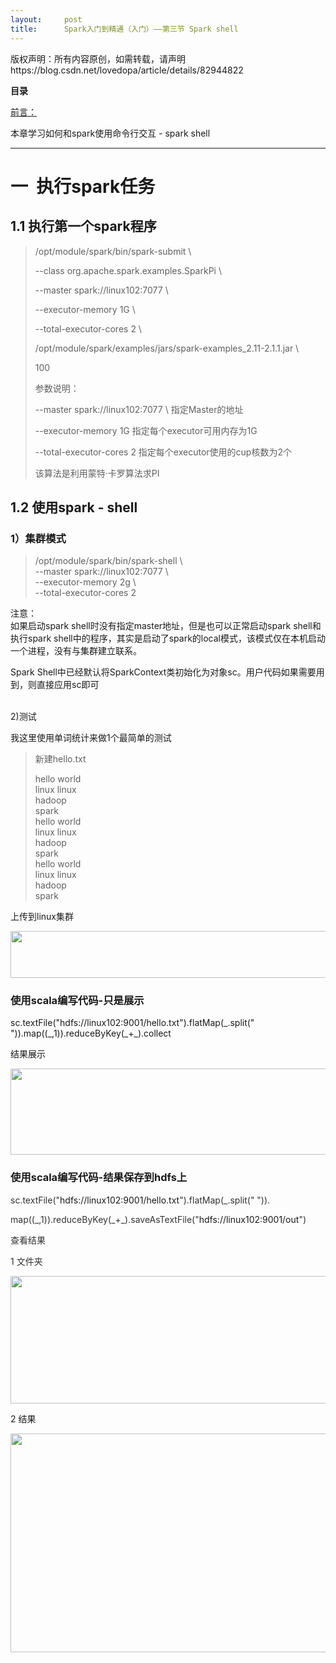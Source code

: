 ```yaml
---
layout:     post
title:      Spark入门到精通（入门）——第三节 Spark shell
---
```

<div id="article_content" class="article_content clearfix csdn-tracking-statistics" data-pid="blog" data-mod="popu_307" data-dsm="post">
								<div class="article-copyright">
					版权声明：所有内容原创，如需转载，请声明					https://blog.csdn.net/lovedopa/article/details/82944822				</div>
								            <link rel="stylesheet" href="https://csdnimg.cn/release/phoenix/template/css/ck_htmledit_views-f76675cdea.css">
						<div class="htmledit_views" id="content_views">
                <p id="main-toc"><strong>目录</strong></p>

<p id="%E5%89%8D%E8%A8%80%EF%BC%9A-toc" style="margin-left:0px;"><a href="#%E5%89%8D%E8%A8%80%EF%BC%9A" rel="nofollow">前言：</a></p>

<p style="margin-left:0px;">本章学习如何和spark使用命令行交互 - spark shell</p>

<hr id="hr-toc"><h1>一  执行spark任务</h1>

<h2>1.1 执行第一个spark程序</h2>

<blockquote>
<p>/opt/module/spark/bin/spark-submit \</p>

<p>--class org.apache.spark.examples.SparkPi \</p>

<p>--master spark://linux102:7077 \</p>

<p>--executor-memory 1G \</p>

<p>--total-executor-cores 2 \</p>

<p>/opt/module/spark/examples/jars/spark-examples_2.11-2.1.1.jar \</p>

<p>100</p>

<p>参数说明：</p>

<p>--master spark://linux102:7077 \ 指定Master的地址</p>

<p>--executor-memory 1G 指定每个executor可用内存为1G</p>

<p>--total-executor-cores 2 指定每个executor使用的cup核数为2个</p>

<p>该算法是利用蒙特·卡罗算法求PI</p>
</blockquote>

<h2>1.2 使用spark - shell</h2>

<h3>1）集群模式</h3>

<blockquote>
<p>/opt/module/spark/bin/spark-shell \<br>
--master spark://linux102:7077 \<br>
--executor-memory 2g \<br>
--total-executor-cores 2</p>
</blockquote>

<p>注意：<br>
如果启动spark shell时没有指定master地址，但是也可以正常启动spark shell和执行spark shell中的程序，其实是启动了spark的local模式，该模式仅在本机启动一个进程，没有与集群建立联系。</p>

<p>Spark Shell中已经默认将SparkContext类初始化为对象sc。用户代码如果需要用到，则直接应用sc即可<br>
 </p>

<p>2)测试</p>

<p>我这里使用单词统计来做1个最简单的测试</p>

<blockquote>
<p>新建hello.txt</p>

<p>hello world<br>
linux linux<br>
hadoop <br>
spark<br>
hello world<br>
linux linux<br>
hadoop <br>
spark<br>
hello world<br>
linux linux<br>
hadoop <br>
spark</p>
</blockquote>

<p>上传到linux集群</p>

<p><img alt="" class="has" height="75" src="https://img-blog.csdn.net/20181006131629744?watermark/2/text/aHR0cHM6Ly9ibG9nLmNzZG4ubmV0L2xvdmVkb3Bh/font/5a6L5L2T/fontsize/400/fill/I0JBQkFCMA==/dissolve/70" width="985"></p>

<h3>使用scala编写代码-只是展示</h3>

<p>sc.textFile("hdfs://linux102:9001/hello.txt").flatMap(_.split(" ")).map((_,1)).reduceByKey(_+_).collect</p>

<p>结果展示</p>

<p><img alt="" class="has" height="138" src="https://img-blog.csdn.net/20181006131959952?watermark/2/text/aHR0cHM6Ly9ibG9nLmNzZG4ubmV0L2xvdmVkb3Bh/font/5a6L5L2T/fontsize/400/fill/I0JBQkFCMA==/dissolve/70" width="1200"></p>

<h3>使用scala编写代码-结果保存到hdfs上</h3>

<p style="margin-left:0cm;"><span style="color:#333333;">sc.textFile("</span>hdfs://linux102:9001/hello.txt<span style="color:#333333;">").flatMap(_.split(" ")).</span></p>

<p style="margin-left:0cm;"><span style="color:#333333;">map((_,1)).reduceByKey(_+_).saveAsTextFile("</span>hdfs://linux102:9001/out<span style="color:#333333;">")</span></p>

<p style="margin-left:0cm;"><span style="color:#333333;">查看结果</span></p>

<p style="margin-left:0cm;"><span style="color:#333333;">1 文件夹</span></p>

<p style="margin-left:0cm;"><img alt="" class="has" height="204" src="https://img-blog.csdn.net/20181006132526858?watermark/2/text/aHR0cHM6Ly9ibG9nLmNzZG4ubmV0L2xvdmVkb3Bh/font/5a6L5L2T/fontsize/400/fill/I0JBQkFCMA==/dissolve/70" width="1200"></p>

<p>2 结果</p>

<p><img alt="" class="has" height="350" src="https://img-blog.csdn.net/20181006132630193?watermark/2/text/aHR0cHM6Ly9ibG9nLmNzZG4ubmV0L2xvdmVkb3Bh/font/5a6L5L2T/fontsize/400/fill/I0JBQkFCMA==/dissolve/70" width="1200"></p>

<p> </p>

<p> </p>

<p> </p>

<p> </p>

<p> </p>

<p> </p>            </div>
                </div>